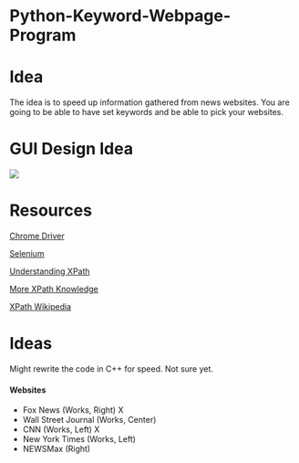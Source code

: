 # Python-Keyword-Webpage-Program


# Idea
The idea is to speed up information gathered from news websites. You are going to be able to have set keywords and be able to pick your websites.


# GUI Design Idea

[![](https://github.com/dewy413/Python-Keyword-Webpage-Program/blob/main/Resources/GUI%20DESIGN%20IDEA.png)](#)




# Resources

[Chrome Driver](https://chromedriver.chromium.org/downloads)

[Selenium](https://selenium-python.readthedocs.io)

[Understanding XPath](https://www.guru99.com/xpath-selenium.html)

[More XPath Knowledge](https://www.w3schools.com/xml/xpath_syntax.asp)

[XPath Wikipedia](https://en.wikipedia.org/wiki/XPath)




# Ideas

Might rewrite the code in C++ for speed. Not sure yet.



#### Websites
* Fox News (Works, Right) X 
* Wall Street Journal (Works, Center)
* CNN (Works, Left) X 
* New York Times (Works, Left)
* NEWSMax (Right)
